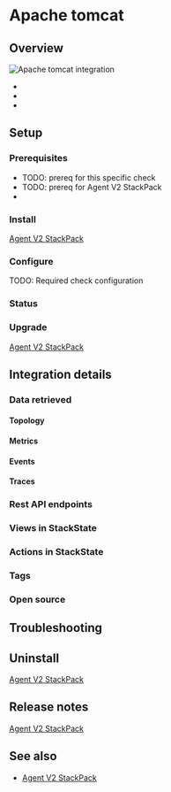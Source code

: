 # Apache tomcat

## Overview

![Apache tomcat integration](/.gitbook/assets/stackpack-apache-tomcat.png)

* 
* 
* 

## Setup

### Prerequisites

* TODO: prereq for this specific check
* TODO: prereq for Agent V2 StackPack
*

### Install

[Agent V2 StackPack](/stackpacks/integrations/agent.md)

### Configure

TODO: Required check configuration

### Status

### Upgrade

[Agent V2 StackPack](/stackpacks/integrations/agent.md)

## Integration details

### Data retrieved

#### Topology

#### Metrics

#### Events

#### Traces

### Rest API endpoints

### Views in StackState

### Actions in StackState

### Tags

### Open source

## Troubleshooting

## Uninstall

[Agent V2 StackPack](/stackpacks/integrations/agent.md)

## Release notes

[Agent V2 StackPack](/stackpacks/integrations/agent.md)

## See also

* [Agent V2 StackPack](/stackpacks/integrations/agent.md)

